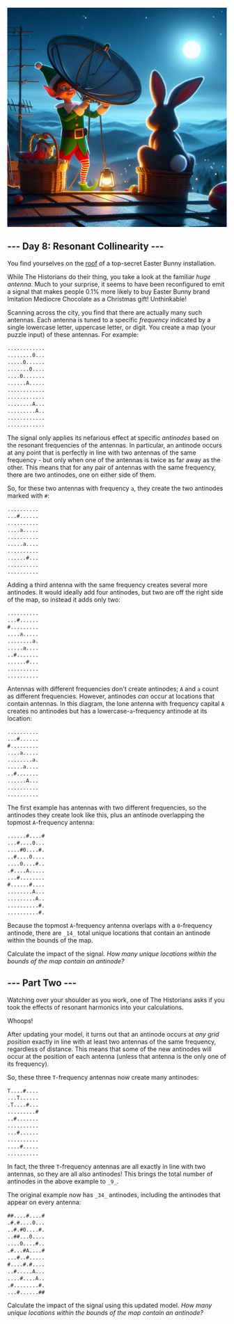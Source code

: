 ﻿<p align="center">
<img src="Day08.jpeg" style="width:540px" alt="Resonant Collinearity"/>
</p>


## --- Day 8: Resonant Collinearity ---

You find yourselves on the  [roof](https://adventofcode.com/2016/day/25)  of a top-secret Easter Bunny installation.

While The Historians do their thing, you take a look at the familiar  _huge antenna_. Much to your surprise, it seems to have been reconfigured to emit a signal that makes people 0.1% more likely to buy Easter Bunny brand  Imitation Mediocre  Chocolate as a Christmas gift! Unthinkable!

Scanning across the city, you find that there are actually many such antennas. Each antenna is tuned to a specific  _frequency_  indicated by a single lowercase letter, uppercase letter, or digit. You create a map (your puzzle input) of these antennas. For example:

```
............
........0...
.....0......
.......0....
....0.......
......A.....
............
............
........A...
.........A..
............
............

```

The signal only applies its nefarious effect at specific  _antinodes_  based on the resonant frequencies of the antennas. In particular, an antinode occurs at any point that is perfectly in line with two antennas of the same frequency - but only when one of the antennas is twice as far away as the other. This means that for any pair of antennas with the same frequency, there are two antinodes, one on either side of them.

So, for these two antennas with frequency  `a`, they create the two antinodes marked with  `#`:

```
..........
...#......
..........
....a.....
..........
.....a....
..........
......#...
..........
..........

```

Adding a third antenna with the same frequency creates several more antinodes. It would ideally add four antinodes, but two are off the right side of the map, so instead it adds only two:

```
..........
...#......
#.........
....a.....
........a.
.....a....
..#.......
......#...
..........
..........

```

Antennas with different frequencies don't create antinodes;  `A`  and  `a`  count as different frequencies. However, antinodes  _can_  occur at locations that contain antennas. In this diagram, the lone antenna with frequency capital  `A`  creates no antinodes but has a lowercase-`a`-frequency antinode at its location:

```
..........
...#......
#.........
....a.....
........a.
.....a....
..#.......
......A...
..........
..........

```

The first example has antennas with two different frequencies, so the antinodes they create look like this, plus an antinode overlapping the topmost  `A`-frequency antenna:

```
......#....#
...#....0...
....#0....#.
..#....0....
....0....#..
.#....A.....
...#........
#......#....
........A...
.........A..
..........#.
..........#.

```

Because the topmost  `A`-frequency antenna overlaps with a  `0`-frequency antinode, there are  `_14_`  total unique locations that contain an antinode within the bounds of the map.

Calculate the impact of the signal.  _How many unique locations within the bounds of the map contain an antinode?_

## --- Part Two ---

Watching over your shoulder as you work, one of The Historians asks if you took the effects of resonant harmonics into your calculations.

Whoops!

After updating your model, it turns out that an antinode occurs at  _any grid position_  exactly in line with at least two antennas of the same frequency, regardless of distance. This means that some of the new antinodes will occur at the position of each antenna (unless that antenna is the only one of its frequency).

So, these three  `T`-frequency antennas now create many antinodes:

```
T....#....
...T......
.T....#...
.........#
..#.......
..........
...#......
..........
....#.....
..........

```

In fact, the three  `T`-frequency antennas are all exactly in line with two antennas, so they are all also antinodes! This brings the total number of antinodes in the above example to  `_9_`.

The original example now has  `_34_`  antinodes, including the antinodes that appear on every antenna:

```
##....#....#
.#.#....0...
..#.#0....#.
..##...0....
....0....#..
.#...#A....#
...#..#.....
#....#.#....
..#.....A...
....#....A..
.#........#.
...#......##

```

Calculate the impact of the signal using this updated model.  _How many unique locations within the bounds of the map contain an antinode?_